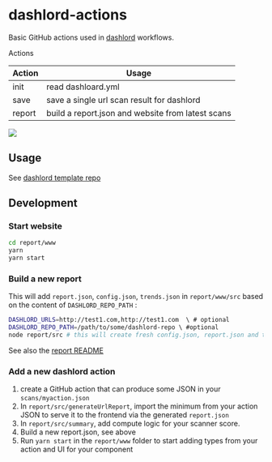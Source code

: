 # dashlord-actions

Basic GitHub actions used in [dashlord](https://github.com/socialgouv/dashlord) workflows.

Actions

| Action | Usage                                             |
| ------ | ------------------------------------------------- |
| init   | read dashloard.yml                                |
| save   | save a single url scan result for dashlord        |
| report | build a report.json and website from latest scans |

[![](./workflows.png)](https://excalidraw.com/#json=5097005936279552,BIdgMf7vmfpdFCKoCVegXg)

## Usage

See [dashlord template repo](https://github.com/socialgouv/dashlord)

## Development

### Start website

```sh
cd report/www
yarn
yarn start
```

### Build a new report

This will add `report.json`, `config.json`, `trends.json` in `report/www/src`
based on the content of `DASHLORD_REPO_PATH` :

```sh
DASHLORD_URLS=http://test1.com,http://test1.com  \ # optional
DASHLORD_REPO_PATH=/path/to/some/dashlord-repo \ #optional
node report/src # this will create fresh config.json, report.json and trends.json for the website
```

See also the [report README](./report/README.md)

### Add a new dashlord action

1. create a GitHub action that can produce some JSON in your `scans/myaction.json`
2. In `report/src/generateUrlReport`, import the minimum from your action JSON to serve it to the frontend via the generated `report.json`
3. In `report/src/summary`, add compute logic for your scanner score.
4. Build a new report.json, see above
5. Run `yarn start` in the `report/www` folder to start adding types from your action and UI for your component
